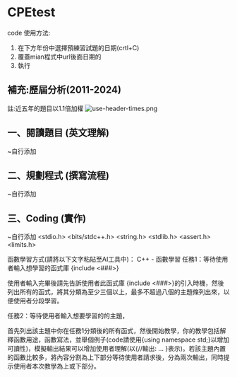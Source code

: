 # CPEtest
code 使用方法:
1. 在下方年份中選擇預練習試題的日期(crtl+C)
2. 覆蓋mian程式中url後面日期的
3. 執行
## 補充:歷屆分析(2011-2024)
註:近五年的題目以1.1倍加權
![use-header-times.png](https://github.com/user-attachments/assets/8ed48c9f-f6b1-4cb4-bb87-ba2a5135b64b)
## 一、閱讀題目 (英文理解)
~自行添加
## 二、規劃程式 (撰寫流程)
~自行添加
## 三、Coding (實作)
~自行添加
<iostream> <cstdio> <vector> <algorithm> <stdio.h> <bits/stdc++.h> <string> <cmath> <string.h> <map> <stdlib.h> <cstring> <queue> <iomanip> <stack> <set> <cstdlib> <deque> <sstream> <utility> <list> <exception> <cctype> <assert.h> <limits.h>
    
函數學習方式(請將以下文字粘貼至AI工具中)：
C++ - 函數學習
任務1：等待使用者輸入想學習的函式庫 {include <###>}

使用者輸入完畢後請先告訴使用者此函式庫 {include <###>}的引入時機，然後列出所有的函式，將其分類為至少三個以上，最多不超過八個的主題條列出來，以便使用者分段學習。
    
任務2：等待使用者輸入想要學習的的主題，

首先列出該主題中你在任務1分類後的所有函式，然後開始教學，你的教學包括解釋函數用途，函數寫法，並舉個例子(code請使用{using namespace std;}以增加可讀性)，模擬輸出結果可以增加使用者理解(以{//輸出: ... }表示)。若該主題內置的函數比較多，將內容分割為上下部分等待使用者請求後，分為兩次輸出，同時提示使用者本次教學為上或下部分。
